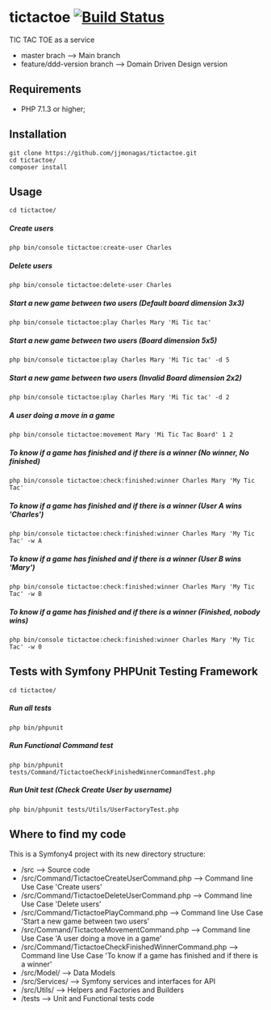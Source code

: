 # tictactoe [![Build Status](https://travis-ci.org/jjmonagas/tictactoe.svg?branch=master)](https://travis-ci.org/jjmonagas/tictactoe)
TIC TAC TOE as a service

* master brach --> Main branch
* feature/ddd-version branch --> Domain Driven Design version

## Requirements

* PHP 7.1.3 or higher;

## Installation

```
git clone https://github.com/jjmonagas/tictactoe.git
cd tictactoe/
composer install
```

## Usage

```
cd tictactoe/
```

##### Create users 
```
php bin/console tictactoe:create-user Charles
```

##### Delete users 
```
php bin/console tictactoe:delete-user Charles
```

##### Start a new game between two users (Default board dimension 3x3)
```
php bin/console tictactoe:play Charles Mary 'Mi Tic tac'
```


##### Start a new game between two users (Board dimension 5x5)
```
php bin/console tictactoe:play Charles Mary 'Mi Tic tac' -d 5
```

##### Start a new game between two users (Invalid Board dimension 2x2)
```
php bin/console tictactoe:play Charles Mary 'Mi Tic tac' -d 2
```

##### A user doing a move in a game
```
php bin/console tictactoe:movement Mary 'Mi Tic Tac Board' 1 2
```

##### To know if a game has finished and if there is a winner (No winner, No finished)
```
php bin/console tictactoe:check:finished:winner Charles Mary 'My Tic Tac' 
```

##### To know if a game has finished and if there is a winner (User A wins 'Charles')
```
php bin/console tictactoe:check:finished:winner Charles Mary 'My Tic Tac' -w A
```

##### To know if a game has finished and if there is a winner (User B wins 'Mary')
```
php bin/console tictactoe:check:finished:winner Charles Mary 'My Tic Tac' -w B
```

##### To know if a game has finished and if there is a winner (Finished, nobody wins)
```
php bin/console tictactoe:check:finished:winner Charles Mary 'My Tic Tac' -w 0
```



## Tests with Symfony PHPUnit Testing Framework

```
cd tictactoe/
```

##### Run all tests
```
php bin/phpunit 
```

##### Run Functional Command test
```
php bin/phpunit tests/Command/TictactoeCheckFinishedWinnerCommandTest.php
```

##### Run Unit test (Check Create User by username)
```
php bin/phpunit tests/Utils/UserFactoryTest.php
```


## Where to find my code

This is a Symfony4 project with its new directory structure:

* /src -->  Source code
* /src/Command/TictactoeCreateUserCommand.php --> Command line Use Case 'Create users'
* /src/Command/TictactoeDeleteUserCommand.php --> Command line Use Case 'Delete users'
* /src/Command/TictactoePlayCommand.php --> Command line Use Case 'Start a new game between two users'
* /src/Command/TictactoeMovementCommand.php --> Command line Use Case 'A user doing a move in a game'
* /src/Command/TictactoeCheckFinishedWinnerCommand.php --> Command line Use Case 'To know if a game has finished and if there is a winner'
* /src/Model/ --> Data Models
* /src/Services/ --> Symfony services and interfaces for API
* /src/Utils/ --> Helpers and Factories and Builders
* /tests --> Unit and Functional tests code
